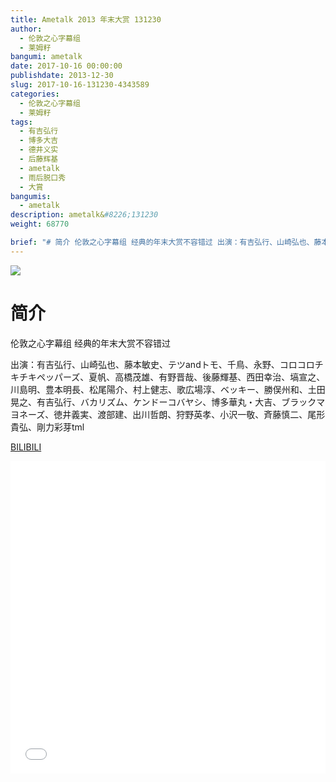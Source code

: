 ```yaml
---
title: Ametalk 2013 年末大赏 131230
author: 
  - 伦敦之心字幕组
  - 莱姆籽
bangumi: ametalk
date: 2017-10-16 00:00:00
publishdate: 2013-12-30
slug: 2017-10-16-131230-4343589
categories: 
  - 伦敦之心字幕组
  - 莱姆籽
tags: 
  - 有吉弘行
  - 博多大吉
  - 德井义实
  - 后藤辉基
  - ametalk
  - 雨后脱口秀
  - 大賞
bangumis: 
  - ametalk
description: ametalk&#8226;131230
weight: 68770

brief: "# 简介 伦敦之心字幕组 经典的年末大赏不容错过 出演：有吉弘行、山崎弘也、藤本敏史、テツandトモ、千鳥、永野、コロコロチキチキペッパーズ、夏帆、高橋茂雄、有野晋哉、後藤輝基、西田幸治、塙宣之、川島明、豊本明長、松尾陽介、村上健志、歌広場淳、ベッキー、勝俣州和、土田晃之、有吉弘行、バカリズム、ケンドーコバヤシ、博多華丸・大吉、ブラックマヨネーズ、徳井義実、渡部建、出川哲朗、狩野英孝、小沢一敬、斉藤慎二、尾形貴弘、剛力彩芽tml"
---
```


![](https://i.imgur.com/z8It3uh.jpg)

# 简介  
伦敦之心字幕组 经典的年末大赏不容错过


出演：有吉弘行、山崎弘也、藤本敏史、テツandトモ、千鳥、永野、コロコロチキチキペッパーズ、夏帆、高橋茂雄、有野晋哉、後藤輝基、西田幸治、塙宣之、川島明、豊本明長、松尾陽介、村上健志、歌広場淳、ベッキー、勝俣州和、土田晃之、有吉弘行、バカリズム、ケンドーコバヤシ、博多華丸・大吉、ブラックマヨネーズ、徳井義実、渡部建、出川哲朗、狩野英孝、小沢一敬、斉藤慎二、尾形貴弘、剛力彩芽tml

  [BILIBILI](https://www.bilibili.com/video/av4343589/)


<div class="vcontainer">  <iframe class='video' src="//www.bilibili.com/blackboard/player.html?aid=4343589" width="100%" height="500" frameborder="0" allowfullscreen="allowfullscreen"></iframe></div>
